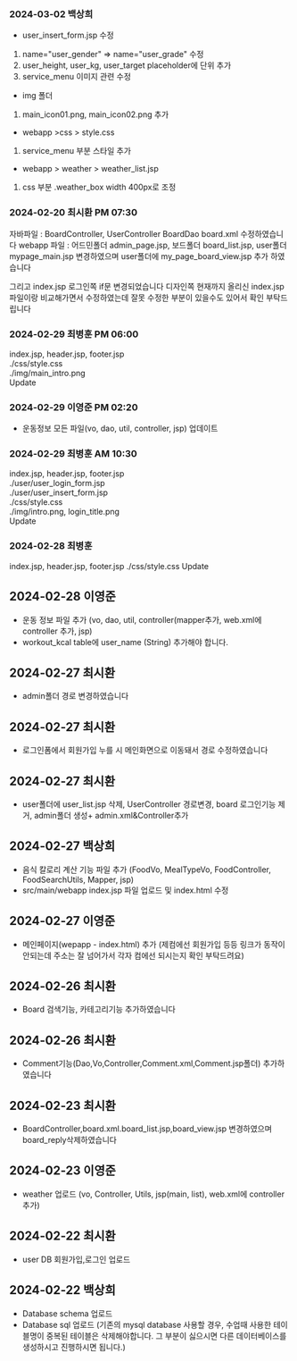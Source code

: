 ### 2024-03-02 백상희 
- user_insert_form.jsp  수정
1. name="user_gender" => name="user_grade" 수정
2. user_height, user_kg, user_target placeholder에 단위 추가
3. service_menu 이미지 관련 수정
- img 폴더
1. main_icon01.png, main_icon02.png 추가
- webapp >css > style.css
1. service_menu 부분 스타일 추가
- webapp > weather > weather_list.jsp
1. css 부분 .weather_box width 400px로 조정

### 2024-02-20 최시환 PM 07:30
자바파일 : BoardController, UserController BoardDao board.xml 수정하였습니다
webapp 파일 : 어드민폴더 admin_page.jsp, 보드폴더 board_list.jsp, user폴더 mypage_main.jsp 변경하였으며 user폴더에 my_page_board_view.jsp 추가 하였습니다

그리고 index.jsp 로그인쪽 if문 변경되었습니다 
디자인쪽 현재까지 올리신 index.jsp파일이랑 비교해가면서 수정하였는데 잘못 수정한 부분이 있을수도 있어서 확인 부탁드립니다


### 2024-02-29 최병훈 PM 06:00 
index.jsp, header.jsp, footer.jsp<br>
./css/style.css<br>
./img/main_intro.png<br>
Update

### 2024-02-29 이영준 PM 02:20
- 운동정보 모든 파일(vo, dao, util, controller, jsp) 업데이트

### 2024-02-29 최병훈 AM 10:30 
index.jsp, header.jsp, footer.jsp<br>
./user/user_login_form.jsp<br>
./user/user_insert_form.jsp<br>
./css/style.css<br>
./img/intro.png, login_title.png<br>
Update

### 2024-02-28 최병훈
index.jsp, header.jsp, footer.jsp
./css/style.css
Update

## 2024-02-28 이영준 
- 운동 정보 파일 추가 (vo, dao, util, controller(mapper추가, web.xml에 controller 추가, jsp)
- workout_kcal table에 user_name (String) 추가해야 합니다.

## 2024-02-27 최시환
- admin폴더 경로 변경하였습니다

## 2024-02-27 최시환
- 로그인폼에서 회원가입 누를 시 메인화면으로 이동돼서 경로 수정하였습니다

## 2024-02-27 최시환
- user폴더에 user_list.jsp 삭제, UserController 경로변경, board 로그인기능 제거, admin폴더 생성+ admin.xml&Controller추가

## 2024-02-27 백상희
- 음식 칼로리 계산 기능 파일 추가 (FoodVo, MealTypeVo, FoodController, FoodSearchUtils, Mapper, jsp)
- src/main/webapp index.jsp 파일 업로드 및 index.html 수정

## 2024-02-27 이영준
- 메인페이지(wepapp - index.html) 추가 (제컴에선 회원가입 등등 링크가 동작이 안되는데 주소는 잘 넘어가서 각자 컴에선 되시는지 확인 부탁드려요)

## 2024-02-26 최시환
- Board 검색기능, 카테고리기능 추가하였습니다

## 2024-02-26 최시환
- Comment기능(Dao,Vo,Controller,Comment.xml,Comment.jsp폴더) 추가하였습니다

## 2024-02-23 최시환
- BoardController,board.xml.board_list.jsp,board_view.jsp 변경하였으며 board_reply삭제하였습니다

## 2024-02-23 이영준
- weather 업로드 (vo, Controller, Utils, jsp(main, list), web.xml에 controller 추가)

## 2024-02-22 최시환
- user DB 회원가입,로그인 업로드

## 2024-02-22 백상희
- Database schema 업로드
- Database sql 업로드
  (기존의 mysql database 사용할 경우, 수업때 사용한 테이블명이 중복된 테이블은 삭제해야합니다.
  그 부분이 싫으시면 다른 데이터베이스를 생성하시고 진행하시면 됩니다.)
